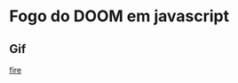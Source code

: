 # Fogo do DOOM em javascript
## Gif
[fire](https://github.com/eduardozampiere/doom-fire/blob/master/prints/fire.gif)